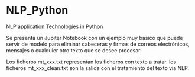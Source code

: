 # NLP_Python
NLP application Technologies in Python

Se presenta un Jupiter Notebook con un ejemplo muy básico que puede servir de modelo para eliminar cabeceras y firmas de correos electrónicos, mensajes o cualquier otro texto que se desee procesar.

Los ficheros mt_xxx.txt representan los ficheros con texto a tratar. 
los ficheros mt_xxx_clean.txt son la salida con el tratamiento del texto vía NLP.
